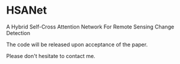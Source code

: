 # HSANet
A Hybrid Self-Cross Attention Network For Remote Sensing Change Detection

The code will be released upon acceptance of the paper.

Please don't hesitate to contact me.
